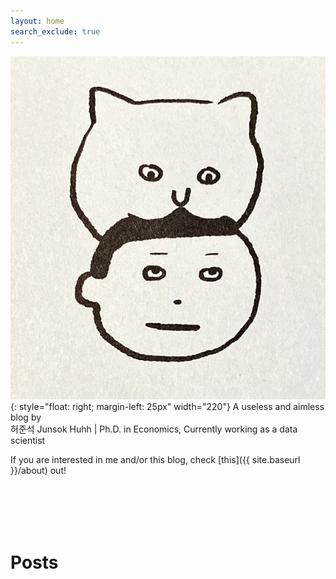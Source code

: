 ```yaml
---
layout: home
search_exclude: true
---
```


![](images/title/catandme.jpg "https://github.com/anarinsk/lostineconomics-v2"){: style="float: right; margin-left: 25px" width="220"}
A useless and aimless blog by <br/>
허준석 Junsok Huhh | Ph.D. in Economics, Currently working as a data scientist


If you are interested in me and/or this blog, check [this]({{ site.baseurl }}/about) out! 

<br/>
<br/>
<br/>
<br/>

# Posts
<!--stackedit_data:
eyJoaXN0b3J5IjpbLTE5MTM5OTc4NTZdfQ==
-->